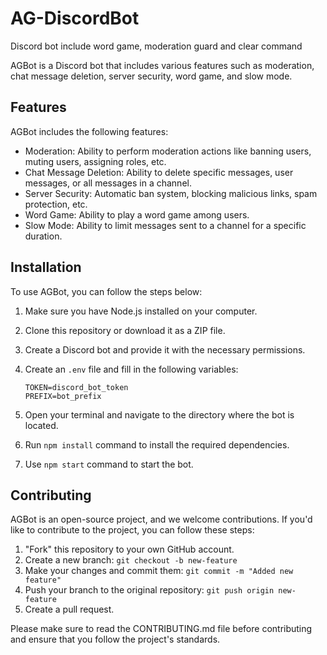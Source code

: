 # AG-DiscordBot
Discord bot include word game, moderation guard and clear command

AGBot is a Discord bot that includes various features such as moderation, chat message deletion, server security, word game, and slow mode.

## Features

AGBot includes the following features:

- Moderation: Ability to perform moderation actions like banning users, muting users, assigning roles, etc.
- Chat Message Deletion: Ability to delete specific messages, user messages, or all messages in a channel.
- Server Security: Automatic ban system, blocking malicious links, spam protection, etc.
- Word Game: Ability to play a word game among users.
- Slow Mode: Ability to limit messages sent to a channel for a specific duration.

## Installation

To use AGBot, you can follow the steps below:

1. Make sure you have Node.js installed on your computer.
2. Clone this repository or download it as a ZIP file.
3. Create a Discord bot and provide it with the necessary permissions.
4. Create an `.env` file and fill in the following variables:

   ```
   TOKEN=discord_bot_token
   PREFIX=bot_prefix
   ```

5. Open your terminal and navigate to the directory where the bot is located.
6. Run `npm install` command to install the required dependencies.
7. Use `npm start` command to start the bot.

## Contributing

AGBot is an open-source project, and we welcome contributions. If you'd like to contribute to the project, you can follow these steps:

1. "Fork" this repository to your own GitHub account.
2. Create a new branch: `git checkout -b new-feature`
3. Make your changes and commit them: `git commit -m "Added new feature"`
4. Push your branch to the original repository: `git push origin new-feature`
5. Create a pull request.

Please make sure to read the CONTRIBUTING.md file before contributing and ensure that you follow the project's standards.
